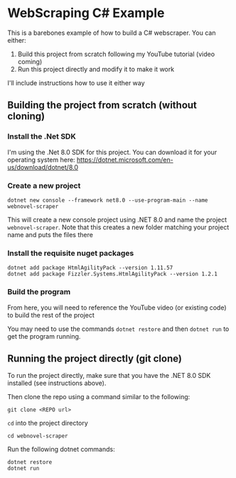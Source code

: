 # WebScraping C# Example
This is a barebones example of how to build a C# webscraper. You can either:

1. Build this project from scratch following my YouTube tutorial (video coming)
2. Run this project directly and modify it to make it work

I'll include instructions how to use it either way

## Building the project from scratch (without cloning)

### Install the .Net SDK
I'm using the .Net 8.0 SDK for this project. You can download it for your operating system here: https://dotnet.microsoft.com/en-us/download/dotnet/8.0

### Create a new project
```
dotnet new console --framework net8.0 --use-program-main --name  webnovel-scraper
```
This will create a new console project using .NET 8.0 and name the project `webnovel-scraper`. Note that this creates a new folder matching your project name and puts the files there

### Install the requisite nuget packages
```
dotnet add package HtmlAgilityPack --version 1.11.57
dotnet add package Fizzler.Systems.HtmlAgilityPack --version 1.2.1
```

### Build the program
From here, you will need to reference the YouTube video (or existing code) to build the rest of the project

You may need to use the commands `dotnet restore` and then `dotnet run` to get the program running.

## Running the project directly (git clone)
To run the project directly, make sure that you have the .NET 8.0 SDK installed (see instructions above).

Then clone the repo using a command similar to the following: 

```
git clone <REPO url>
```

`cd` into the project directory
```
cd webnovel-scraper
```

Run the following dotnet commands:
```
dotnet restore
dotnet run
```
